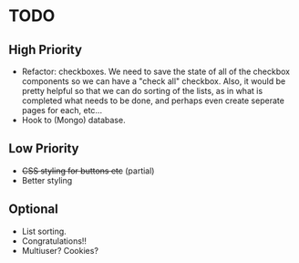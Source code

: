 # TODO

## High Priority
- Refactor: checkboxes.
  We need to save the state of all of the checkbox components so we can have a "check all" checkbox.
  Also, it would be pretty helpful so that we can do sorting of the lists, as in what is completed
  what needs to be done, and perhaps even create seperate pages for each, etc...
- Hook to (Mongo) database.

## Low Priority
- ~~CSS styling for buttons etc~~ (partial)
- Better styling

## Optional
- List sorting.
- Congratulations!!
- Multiuser? Cookies?

